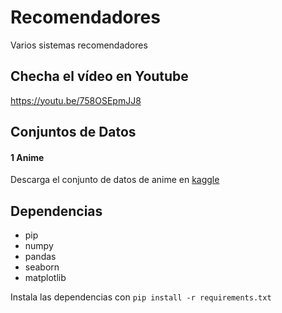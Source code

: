 # Recomendadores
Varios sistemas recomendadores

## Checha el vídeo en Youtube
https://youtu.be/758OSEpmJJ8

## Conjuntos de Datos
#### 1 Anime
Descarga  el conjunto de datos de anime  en [kaggle](https://www.kaggle.com/CooperUnion/anime-recommendations-database)


## Dependencias
- pip
- numpy
- pandas
- seaborn
- matplotlib

Instala las dependencias con  `pip install -r requirements.txt`

